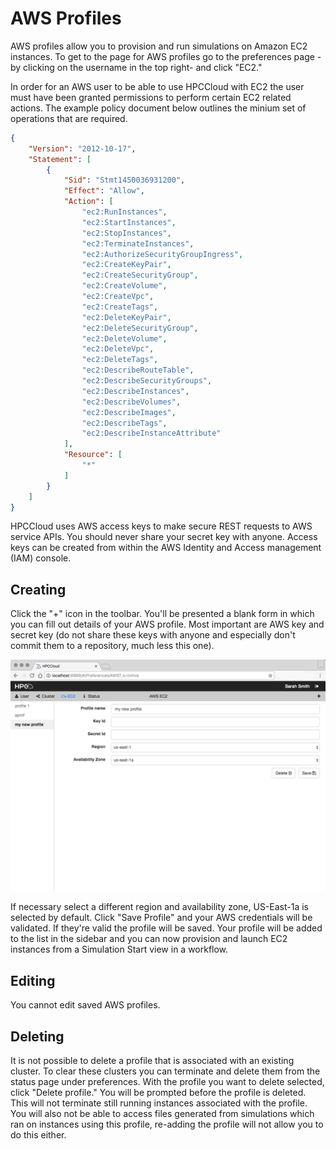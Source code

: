 # AWS Profiles

AWS profiles allow you to provision and run simulations on Amazon EC2 instances. To get to the page for AWS profiles go to the preferences page -by clicking on the username in the top right- and click "EC2."

In order for an AWS user to be able to use HPCCloud with EC2 the user must have
been granted permissions to perform certain EC2 related actions. The example
policy document below outlines the minium set of operations that are required.

```json
{
    "Version": "2012-10-17",
    "Statement": [
        {
            "Sid": "Stmt1450036931200",
            "Effect": "Allow",
            "Action": [
                "ec2:RunInstances",
                "ec2:StartInstances",
                "ec2:StopInstances",
                "ec2:TerminateInstances",
                "ec2:AuthorizeSecurityGroupIngress",
                "ec2:CreateKeyPair",
                "ec2:CreateSecurityGroup",
                "ec2:CreateVolume",
                "ec2:CreateVpc",
                "ec2:CreateTags",
                "ec2:DeleteKeyPair",
                "ec2:DeleteSecurityGroup",
                "ec2:DeleteVolume",
                "ec2:DeleteVpc",
                "ec2:DeleteTags",
                "ec2:DescribeRouteTable",
                "ec2:DescribeSecurityGroups",
                "ec2:DescribeInstances",
                "ec2:DescribeVolumes",
                "ec2:DescribeImages",
                "ec2:DescribeTags",
                "ec2:DescribeInstanceAttribute"
            ],
            "Resource": [
                "*"
            ]
        }
    ]
}
```

HPCCloud uses AWS access keys to make secure REST requests to AWS service APIs.
You should never share your secret key with anyone. Access keys can be created
from within the AWS Identity and Access management (IAM) console.

## Creating

Click the "+" icon in the toolbar. You'll be presented a blank form in which you can fill out details of your AWS profile. Most important are AWS key and secret key (do not share these keys with anyone and especially don't commit them to a repository, much less this one). 

![aws preferences page](usage__images/prefs-aws.png)

If necessary select a different region and availability zone, US-East-1a is selected by default. Click "Save Profile" and your AWS credentials will be validated. If they're valid the profile will be saved. Your profile will be added to the list in the sidebar and you can now provision and launch EC2 instances from a Simulation Start view in a workflow.

## Editing

You cannot edit saved AWS profiles.

## Deleting

It is not possible to delete a profile that is associated with an existing cluster. To clear these clusters you can terminate and delete them from the status page under preferences. With the profile you want to delete selected, click "Delete profile." You will be prompted before the profile is deleted. This will not terminate still running instances associated with the profile. You will also not be able to access files generated from simulations which ran on instances using this profile, re-adding the profile will not allow you to do this either.
